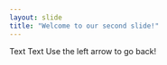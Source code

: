 ```yaml
---
layout: slide
title: "Welcome to our second slide!"
---
```

Text Text
Use the left arrow to go back!
